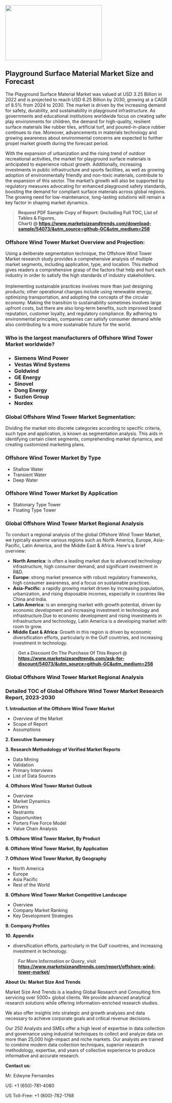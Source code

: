 <p><img class="alignnone size-medium wp-image-20088" src="https://ffe5etoiles.com/wp-content/uploads/2024/12/MST1-300x171.png" alt="" width="300" height="171" /></p><h2>Playground Surface Material Market Size and Forecast</h2><p>The Playground Surface Material Market was valued at USD 3.25 Billion in 2022 and is projected to reach USD 6.25 Billion by 2030, growing at a CAGR of 8.5% from 2024 to 2030. The market is driven by the increasing demand for safety, durability, and sustainability in playground infrastructure. As governments and educational institutions worldwide focus on creating safer play environments for children, the demand for high-quality, resilient surface materials like rubber tiles, artificial turf, and poured-in-place rubber continues to rise. Moreover, advancements in materials technology and growing awareness about environmental concerns are expected to further propel market growth during the forecast period.</p><p>With the expansion of urbanization and the rising trend of outdoor recreational activities, the market for playground surface materials is anticipated to experience robust growth. Additionally, increasing investments in public infrastructure and sports facilities, as well as growing adoption of environmentally friendly and non-toxic materials, contribute to the expansion of this sector. The market’s growth will also be supported by regulatory measures advocating for enhanced playground safety standards, boosting the demand for compliant surface materials across global regions. The growing need for low-maintenance, long-lasting solutions will remain a key factor in shaping market dynamics.</p></p><blockquote id="" class=""><strong>Request PDF Sample Copy of Report: (Including Full TOC, List of Tables &amp; Figures, Chart)&nbsp;@&nbsp;<strong><a href="https://www.marketsizeandtrends.com/download-sample/54073/&utm_source=github-GC&utm_medium=258" target="_blank">https://www.marketsizeandtrends.com/download-sample/54073/&utm_source=github-GC&utm_medium=258</a></strong></strong></blockquote><h3 id="" class="">Offshore Wind Tower Market&nbsp;Overview and Projection:</h3><p id="" class="">Using a deliberate segmentation technique, the Offshore Wind Tower Market research study provides a comprehensive analysis of multiple market segments, including application, type, and location. This method gives readers a comprehensive grasp of the factors that help and hurt each industry in order to satisfy the high standards of industry stakeholders. <br /> <br />Implementing sustainable practices involves more than just designing products; other operational changes include using renewable energy, optimizing transportation, and adopting the concepts of the circular economy. Making the transition to sustainability sometimes involves large upfront costs, but there are also long-term benefits, such improved brand reputation, customer loyalty, and regulatory compliance. By adhering to environmental principles, companies can satisfy consumer demand while also contributing to a more sustainable future for the world.</p><h3 id="" class="">Who is the largest manufacturers of&nbsp;Offshore Wind Tower Market worldwide?</h3><h3 class=""><p><ul><li>Siemens Wind Power </li><li> Vestas Wind Systems </li><li> Goldwind </li><li> GE Energy </li><li> Sinovel </li><li> Dong Energy </li><li> Suzlon Group </li><li> Nordex</li></ul></p></h3><h3 id="" class="">Global&nbsp;Offshore Wind Tower Market Segmentation:</h3><p id="" class="">Dividing the market into discrete categories according to specific criteria, such type and application, is known as segmentation analysis. This aids in identifying certain client segments, comprehending market dynamics, and creating customized marketing plans.</p><h3 id="" class="">Offshore Wind Tower Market&nbsp;By Type</h3><p><p><ul><li>Shallow Water </li><li> Transient Water </li><li> Deep Water</p></li></ul></p></p><h3 id="" class="">Offshore Wind Tower Market&nbsp;By Application</h3><p class=""><p><ul><li>Stationary Type Tower </li><li> Floating Type Tower</li></ul></p></p><h3 id="" class="">Global Offshore Wind Tower Market Regional Analysis</h3><p id="" class="">To conduct a regional analysis of the global Offshore Wind Tower Market, we typically examine various regions such as North America, Europe, Asia-Pacific, Latin America, and the Middle East &amp; Africa. Here's a brief overview:</p><ul><li><strong>North America</strong>: is often a leading market due to advanced technology infrastructure, high consumer demand, and significant investment in R&amp;D.</li><li><strong>Europe</strong>: strong market presence with robust regulatory frameworks, high consumer awareness, and a focus on sustainable practices.</li><li><strong>Asia-Pacific</strong>: a rapidly growing market driven by increasing population, urbanization, and rising disposable incomes, especially in countries like China and India.</li><li><strong>Latin America</strong>: is an emerging market with growth potential, driven by economic development and increasing investment in technology and infrastructure.Due to economic development and rising investments in infrastructure and technology, Latin America is a developing market with room to grow.</li><li><strong>Middle East &amp; Africa</strong>: Growth in this region is driven by economic diversification efforts, particularly in the Gulf countries, and increasing investment in technology.</li></ul><blockquote id="" class=""><strong>Get a Discount On The Purchase Of This Report @ <strong><a href="https://www.marketsizeandtrends.com/ask-for-discount/54073/&utm_source=github-GC&utm_medium=258" target="_blank">https://www.marketsizeandtrends.com/ask-for-discount/54073/&utm_source=github-GC&utm_medium=258</a></strong></strong></blockquote><h3 id="" class="">Global Offshore Wind Tower Market Regional Analysis</h3><h3 id="" class="">Detailed TOC of Global Offshore Wind Tower Market Research Report, 2023-2030</h3><p id="" class=""><strong>1. Introduction of the Offshore Wind Tower Market</strong></p><ul><li>Overview of the Market</li><li>Scope of Report</li><li>Assumptions</li></ul><p id="" class=""><strong>2. Executive Summary</strong></p><p id="" class=""><strong>3. Research Methodology of Verified Market Reports</strong></p><ul><li>Data Mining</li><li>Validation</li><li>Primary Interviews</li><li>List of Data Sources</li></ul><p id="" class=""><strong>4. Offshore Wind Tower Market Outlook</strong></p><ul><li>Overview</li><li>Market Dynamics</li><li>Drivers</li><li>Restraints</li><li>Opportunities</li><li>Porters Five Force Model</li><li>Value Chain Analysis</li></ul><p id="" class=""><strong>5. Offshore Wind Tower Market, By Product</strong></p><p id="" class=""><strong>6. Offshore Wind Tower Market, By Application</strong></p><p id="" class=""><strong>7. Offshore Wind Tower Market, By Geography</strong></p><ul><li>North America</li><li>Europe</li><li>Asia Pacific</li><li>Rest of the World</li></ul><p id="" class=""><strong>8. Offshore Wind Tower Market Competitive Landscape</strong></p><ul><li>Overview</li><li>Company Market Ranking</li><li>Key Development Strategies</li></ul><p id="" class=""><strong>9. Company Profiles</strong></p><p id="" class=""><strong>10. Appendix</strong></p><ul><li>diversification efforts, particularly in the Gulf countries, and increasing investment in technology.</li></ul><blockquote id="" class=""><strong>For More Information or Query, visit <strong><strong><a href="https://www.marketsizeandtrends.com/report/offshore-wind-tower-market/" target="_blank">https://www.marketsizeandtrends.com/report/offshore-wind-tower-market/</a></strong></strong></strong></blockquote><p id="" class=""><strong>About Us: Market Size And Trends</strong></p><p id="" class="">Market Size And Trends is a leading Global Research and Consulting firm servicing over 5000+ global clients. We provide advanced analytical research solutions while offering information-enriched research studies.</p><p id="" class="">We also offer insights into strategic and growth analyses and data necessary to achieve corporate goals and critical revenue decisions.</p><p id="" class="">Our 250 Analysts and SMEs offer a high level of expertise in data collection and governance using industrial techniques to collect and analyze data on more than 25,000 high-impact and niche markets. Our analysts are trained to combine modern data collection techniques, superior research methodology, expertise, and years of collective experience to produce informative and accurate research.</p><p id="" class=""><strong>Contact us:</strong></p><p id="" class="">Mr. Edwyne Fernandes</p><p id="" class="">US: +1 (650)-781-4080</p><p id="" class="">US Toll-Free: +1 (800)-782-1768</p>
